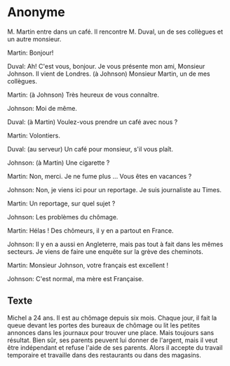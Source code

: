 # Anonyme
M. Martin entre dans un café.
Il rencontre M. Duval, un de ses
collègues et un autre monsieur.

Martin: Bonjour!

Duval: Ah! C'est vous, bonjour.
Je vous présente mon ami, Monsieur Johnson.
Il vient de Londres.
(à Johnson) Monsieur Martin, un de mes collègues.

Martin: (à Johnson) Très heureux de vous connaître.

Johnson: Moi de même.

Duval: (à Martin) Voulez-vous prendre un café avec nous ?

Martin: Volontiers.

Duval: (au serveur) Un café pour monsieur, s'il vous plaît.

Johnson: (à Martin) Une cigarette ?

Martin: Non, merci. Je ne fume plus ... Vous êtes en vacances ?

Johnson: Non, je viens ici pour un reportage. Je suis journaliste au
Times.

Martin: Un reportage, sur quel sujet ?

Johnson: Les problèmes du chômage.

Martin: Hélas ! Des chômeurs, il y en a partout en France.

Johnson: Il y en a aussi en Angleterre, mais pas tout à fait
dans les mêmes secteurs. Je viens de faire une enquête sur la
grève des cheminots.

Martin: Monsieur Johnson, votre français est excellent !

Johnson: C'est normal, ma mère est Française.

## Texte

Michel a 24 ans. Il est au chômage depuis six mois.
Chaque jour, il fait la queue devant les portes des
bureaux de chômage ou lit les petites annonces dans
les journaux pour trouver une place.
Mais toujours sans résultat. Bien sûr, ses parents
peuvent lui donner de l'argent, mais il veut être
indépendant et refuse l'aide de ses parents.
Alors il accepte du travail temporaire et travaille
dans des restaurants ou dans des magasins.